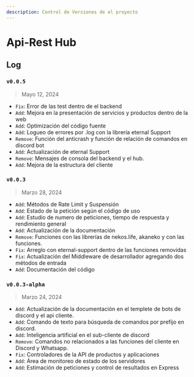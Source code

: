 ```yaml
---
description: Control de Versiones de el proyecto
---
```


# Api-Rest Hub

## Log

### `v0.0.5`

> Mayo 12, 2024

* `Fix`: Error de las test dentro de el backend
* `Add`: Mejora en la presentación de servicios y productos dentro de la web
* `Add`: Optimización del código fuente
* `Add`: Logueo de errores por .log con la librería eternal Support
* `Remove`: Función del anticrash y función de relación de comandos en discord bot
* `Add`: Actualización de eternal Support
* `Remove`: Mensajes de consola del backend y el hub.
* `Add`: Mejora de la estructura del cliente

### `v0.0.3`

> Marzo 28, 2024

* `Add`: Métodos de Rate Limit y Suspensión
* `Add`: Estado de la petición según el código de uso
* `Add`: Estudio de numero de peticiones, tiempo de respuesta y rendimiento general
* `Add`: Actualización de la documentación
* `Remove`: Funciones con las librerías de nekos.life, akaneko y con las funciones.
* `Fix`: Arreglo con eternal-support dentro de las funciones removidas
* `Fix`: Actualización del Middleware de desarrollador agregando dos métodos de entrada
* `Add`: Documentación del código

### `v0.0.3-alpha` <a href="#v0.0.3-alpha" id="v0.0.3-alpha"></a>

> Marzo 24, 2024

* `Add`: Actualización de la documentación en el templete de bots de discord y el api cliente.
* `Add`: Comando de texto para búsqueda de comandos por prefijo en discord.
* `Add`: Inteligencia artificial en el sub-cliente de discord
* `Remove`:  Comandos no relacionados a las funciones del cliente en Discord y Whatsapp.
* `Fix`: Controladores de la API de productos y aplicaciones
* `Add`: Área de monitoreo de estado de los servidores
* `Add`: Estimación de peticiones y control de resultados en Express
